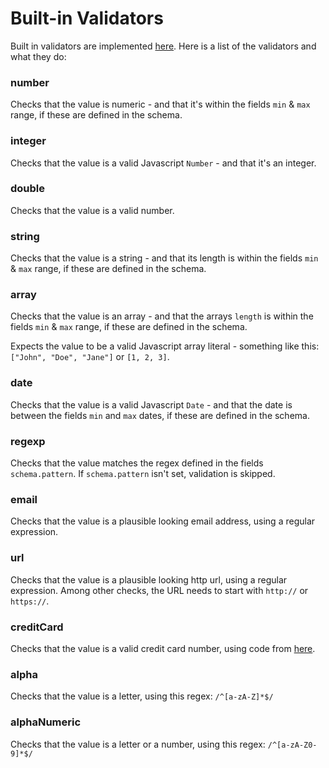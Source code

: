 # Built-in Validators

Built in validators are implemented [here](https://github.com/vue-generators/vue-form-generator/blob/master/src/utils/validators.js). Here is a list of the validators and what they do:

### number

Checks that the value is numeric - and that it's within the fields `min` & `max` range, if these are defined in the schema.

### integer

Checks that the value is a valid Javascript `Number` - and that it's an integer.

### double

Checks that the value is a valid number.

### string

Checks that the value is a string - and that its length is within the fields `min` & `max` range, if these are defined in the schema.

### array

Checks that the value is an array - and that the arrays `length` is within the fields `min` & `max` range, if these are defined in the schema.

Expects the value to be a valid Javascript array literal - something like this: `["John", "Doe", "Jane"]` or `[1, 2, 3]`.

### date

Checks that the value is a valid Javascript `Date` - and that the date is between the fields `min` and `max` dates, if these are defined in the schema.

### regexp

Checks that the value matches the regex defined in the fields `schema.pattern`. If `schema.pattern` isn't set, validation is skipped.

### email

Checks that the value is a plausible looking email address, using a regular expression.

### url

Checks that the value is a plausible looking http url, using a regular expression. Among other checks, the URL needs to start with `http://` or `https://`.

### creditCard

Checks that the value is a valid credit card number, using code from [here](https://github.com/chriso/validator.js).

### alpha

Checks that the value is a letter, using this regex: `/^[a-zA-Z]*$/`

### alphaNumeric

Checks that the value is a letter or a number, using this regex: `/^[a-zA-Z0-9]*$/`

